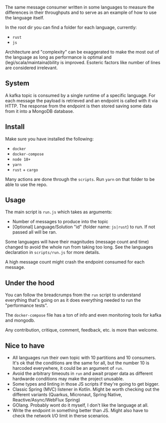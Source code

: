 The same message consumer written in some languages to measure the differences in their throughputs and to serve as an example of how to use the language itself.

In the root dir you can find a folder for each language, currently:

- `rust`
- `js`

Architecture and "complexity" can be exaggerated to make the most out of the language as long as performance is optimal and (legi/scala/maintaina)bility is improved. Esoteric factors like number of lines are considered irrelevant.

## System

A kafka topic is consumed by a single runtime of a specific language. For each message the payload is retrieved and an endpoint is called  with it via HTTP. The response from the endpoint is then stored saving some data from it into a MongoDB database.

## Install

Make sure you have installed the following:
- `docker`
- `docker-compose`
- `node 18+`
- `yarn`
- `rust` + `cargo`

Many actions are done through the `scripts`. Run `yarn` on that folder to be able to use the repo.

## Usage

The main script is `run.js` which takes as arguments:
- Number of messages to produce into the topic
- [Optional] Language/Solution "id" (folder name: `js|rust`) to run. If not passed all will be ran.

Some languages will have their magnitudes (message count and time) changed to avoid the whole run from taking too long. See the languages declaration in `scripts/run.js` for more details.

A high message count might crash the endpoint consumed for each message.

## Under the hood

You can follow the breadcrumps from the `run` script to understand everything that's going on as it does everything needed to run the "performance tests".

The `docker-compose` file has a ton of info and even monitoring tools for kafka and mongodb.

Any contribution, critique, comment, feedback, etc. is more than welcome.

## Nice to have

- All languages run their own topic with 10 partitions and 10 consumers. It's ok that the conditions are the same for all, but the number 10 is harcoded everywhere, it could be an argument of `run`.
- Avoid the arbitrary timeouts in `run` and await proper data as different hardwarde conditions may make the project unusable.
- Some types and linting in those JS scripts if they're going to get bigger.
- Classic Spring (MVC) listener in Kotlin. Might be worth checking out the different variants (Quarkus, Micronaut, Spring Native, Reactive/Async/WebFlux Spring)
- GOlang. Probably wont do it myself, I don't like the language at all.
- Write the endpoint in something better than JS. Might also have to check the network I/O limit in therse scenarios.
